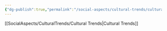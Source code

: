 ```yaml
---
{"dg-publish":true,"permalink":"/social-aspects/cultural-trends/cultural-trends-branches/lifestyle-choices/"}
---
```


[[SocialAspects/CulturalTrends/Cultural Trends\|Cultural Trends]]
